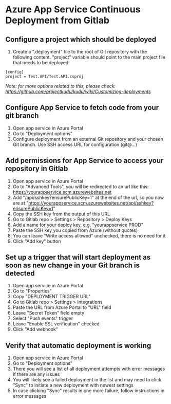 # Azure App Service Continuous Deployment from Gitlab

## Configure a project which should be deployed 
1. Create a ".deployment" file to the root of Git repository with the following content. "project" variable should point to the main project file that needs to be deployed:
  ```
  [config]
  project = Test.API/Test.API.csproj
  ```
_Note: for more options related to this, please check: https://github.com/projectkudu/kudu/wiki/Customizing-deployments_

## Configure App Service to fetch code from your git branch
1. Open app service in Azure Portal
2. Go to "Deployment options"
3. Configure deployment from an external Git repository and your chosen Git branch. Use SSH access URL for configuration (git@...)

## Add permissions for App Service to access your repository in Gitlab
1. Open app service in Azure Portal
2. Go to "Advanced Tools", you will be redirected to an url like this: https://yourappservice.scm.azurewebsites.net
3. Add "/api/sshkey?ensurePublicKey=1" at the end of the url, so you now are at "https://yourappservice.scm.azurewebsites.net/api/sshkey?ensurePublicKey=1"
4. Copy the SSH key from the output of this URL
5. Go to Gitlab repo > Settings > Repository > Deploy Keys
6. Add a name for your deploy key, e.g. "yourappservice PROD"
7. Paste the SSH key you copied from Azure (without quotes)
8. You can leave "Write access allowed" unchecked, there is no need for it
9. Click "Add key" button

## Set up a trigger that will start deployment as soon as new change in your Git branch is detected
1. Open app service in Azure Portal
2. Go to "Properties"
3. Copy "DEPLOYMENT TRIGGER URL"
4. Go to Gitlab repo > Settings > Integrations
5. Paste the URL from Azure Portal to "URL" field
6. Leave "Secret Token" field empty
7. Select "Push events" trigger
8. Leave "Enable SSL verification" checked
9. Click "Add webhook"

## Verify that automatic deployment is working
1. Open app service in Azure Portal
2. Go to "Deployment options"
3. There you will see a list of all deployment attempts with error messages if there are any issues
4. You will likely see a failed deployment in the list and may need to click "Sync" to initiate a new deployment with newest settings
5. In case clicking "Sync" results in one more failure, follow instructions in error messages

